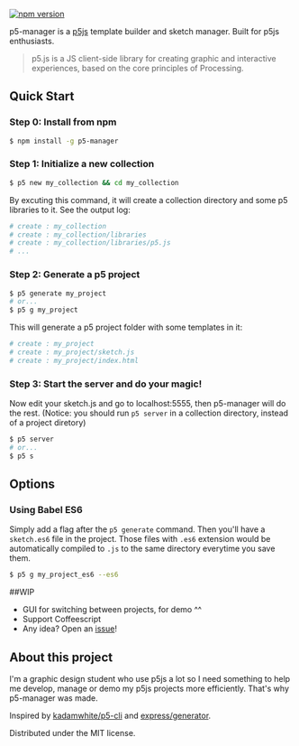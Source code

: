  [![npm version](https://badge.fury.io/js/p5-manager.svg)](https://badge.fury.io/js/p5-manager)

p5-manager is a [p5js](https://github.com/processing/p5.js/) template builder and sketch manager. Built for p5js enthusiasts.

> p5.js is a JS client-side library for creating graphic and interactive experiences, based on the core principles of Processing.

## Quick Start

### Step 0: Install from npm

```bash
$ npm install -g p5-manager
```

### Step 1: Initialize a new collection

```bash
$ p5 new my_collection && cd my_collection
```

By excuting this command, it will create a collection directory and some p5 libraries to it. See the output log:

```bash
# create : my_collection
# create : my_collection/libraries
# create : my_collection/libraries/p5.js
# ...
```

### Step 2: Generate a p5 project

```bash
$ p5 generate my_project
# or...
$ p5 g my_project
```

This will generate a p5 project folder with some templates in it:

```bash
# create : my_project
# create : my_project/sketch.js
# create : my_project/index.html
```

### Step 3: Start the server and do your magic!

Now edit your sketch.js and go to localhost:5555, then p5-manager will do the rest. (Notice: you should run `p5 server` in a collection directory, instead of a project diretory)

```bash
$ p5 server
# or...
$ p5 s
```

## Options
### Using Babel ES6

Simply add a flag after the `p5 generate` command. Then you'll have a `sketch.es6` file in the project. Those files with `.es6` extension would be automatically compiled to `.js` to the same directory everytime you save them. 

```bash 
$ p5 g my_project_es6 --es6
```

##WIP
- GUI for switching between projects, for demo ^^
- Support Coffeescript
- Any idea? Open an [issue](https://github.com/chiunhau/p5-manager/issues)!

## About this project
I'm a graphic design student who use p5js a lot so I need something to help me develop, manage or demo my p5js projects more efficiently. That's why p5-manager was made. 

Inspired by [kadamwhite/p5-cli](https://github.com/kadamwhite/p5-cli) and [express/generator](https://github.com/expressjs/generator). 

Distributed under the MIT license.
